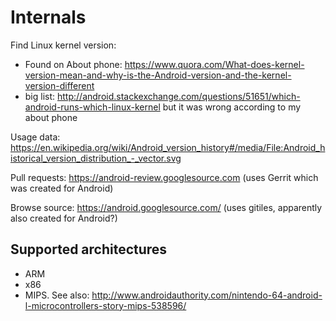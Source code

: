 # Internals

Find Linux kernel version:

- Found on About phone: <https://www.quora.com/What-does-kernel-version-mean-and-why-is-the-Android-version-and-the-kernel-version-different>
- big list: <http://android.stackexchange.com/questions/51651/which-android-runs-which-linux-kernel> but it was wrong according to my about phone

Usage data: <https://en.wikipedia.org/wiki/Android_version_history#/media/File:Android_historical_version_distribution_-_vector.svg>

Pull requests: <https://android-review.googlesource.com> (uses Gerrit which was created for Android)

Browse source: <https://android.googlesource.com/> (uses gitiles, apparently also created for Android?)

## Supported architectures

- ARM
- x86
- MIPS. See also: <http://www.androidauthority.com/nintendo-64-android-l-microcontrollers-story-mips-538596/>
